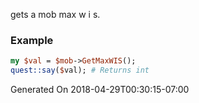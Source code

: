 gets a mob max w i s.
### Example

```perl
my $val = $mob->GetMaxWIS();
quest::say($val); # Returns int
```


Generated On 2018-04-29T00:30:15-07:00